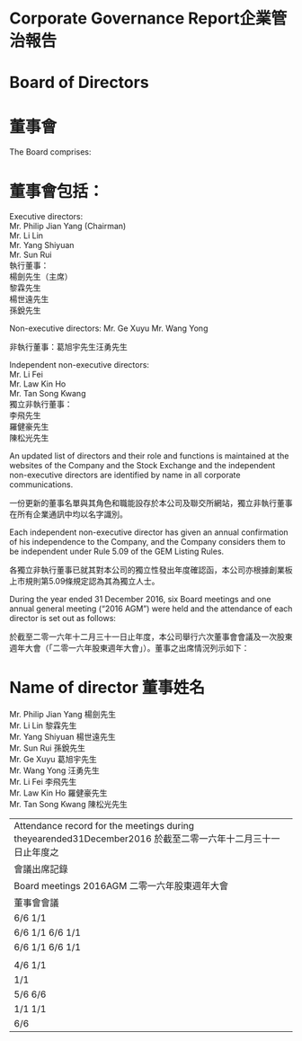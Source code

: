 # Corporate Governance Report企業管治報告  

# Board of Directors  

# 董事會  

The Board comprises:  

# 董事會包括：  

Executive directors:   
Mr. Philip Jian Yang (Chairman)   
Mr. Li Lin   
Mr. Yang Shiyuan   
Mr. Sun Rui   
執行董事：   
楊劍先生（主席）   
黎霖先生   
楊世遠先生   
孫銳先生  

Non-executive directors: Mr. Ge Xuyu Mr. Wang Yong  

非執行董事：葛旭宇先生汪勇先生  

Independent non-executive directors:   
Mr. Li Fei   
Mr. Law Kin Ho   
Mr. Tan Song Kwang   
獨立非執行董事：   
李飛先生   
羅健豪先生   
陳松光先生  

An updated list of directors and their role and functions is maintained at the websites of the Company and the Stock Exchange and the independent non-executive directors are identified by name in all corporate communications.  

一份更新的董事名單與其角色和職能設存於本公司及聯交所網站，獨立非執行董事在所有企業通訊中均以名字識別。  

Each independent non-executive director has given an annual confirmation of his independence to the Company, and the Company considers them to be independent under Rule 5.09 of the GEM Listing Rules.  

各獨立非執行董事已就其對本公司的獨立性發出年度確認函，本公司亦根據創業板上市規則第5.09條規定認為其為獨立人士。  

During the year ended 31 December 2016, six Board meetings and one annual general meeting (“2016 AGM”) were held and the attendance of each director is set out as follows:  

於截至二零一六年十二月三十一日止年度，本公司舉行六次董事會會議及一次股東週年大會（「二零一六年股東週年大會」）。董事之出席情況列示如下：  

# Name of director 董事姓名  

Mr. Philip Jian Yang 楊劍先生  
Mr. Li Lin 黎霖先生  
Mr. Yang Shiyuan 楊世遠先生  
Mr. Sun Rui 孫銳先生  
Mr. Ge Xuyu 葛旭宇先生  
Mr. Wang Yong 汪勇先生  
Mr. Li Fei 李飛先生  
Mr. Law Kin Ho 羅健豪先生  
Mr. Tan Song Kwang 陳松光先生  

<html><body><table><tr><td>Attendance record for the meetings during theyearended31December2016 於截至二零一六年十二月三十一日止年度之</td></tr><tr><td>會議出席記錄</td></tr><tr><td>Board meetings 2016AGM 二零一六年股東週年大會</td></tr><tr><td>董事會會議</td></tr><tr><td>6/6 1/1</td></tr><tr><td>6/6 1/1 6/6 1/1</td></tr><tr><td>6/6 1/1 6/6 1/1</td></tr><tr><td></td></tr><tr><td>4/6 1/1</td></tr><tr><td>1/1</td></tr><tr><td>5/6 6/6</td></tr><tr><td>1/1 1/1</td></tr><tr><td>6/6</td></tr></table></body></html>  